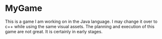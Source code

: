 # MyGame
This is a game I am working on in the Java language. I may change it over to c++ while using the same visual assets. The planning and execution of this game are not great. It is certainly in early stages.
